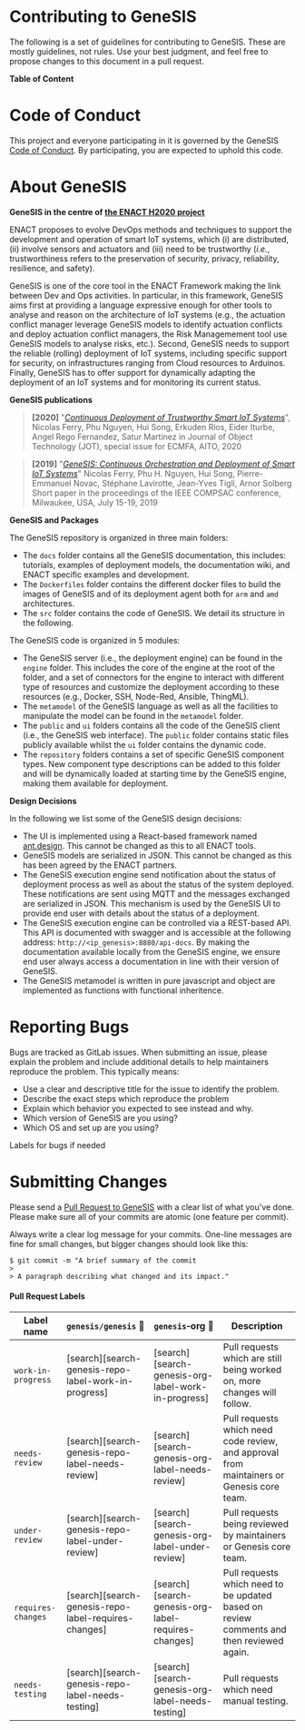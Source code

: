 # Contributing to GeneSIS

The following is a set of guidelines for contributing to GeneSIS. These are mostly guidelines, not rules. Use your best judgment, and feel free to propose changes to this document in a pull request.

**Table of Content**

# Code of Conduct

This project and everyone participating in it is governed by the GeneSIS [Code of Conduct](CODE_OF_CONDUCT.md). By participating, you are expected to uphold this code. 

# About GeneSIS
**GeneSIS in the centre of [the ENACT H2020 project](https://www.enact-project.eu/)**

ENACT proposes to evolve DevOps methods and techniques to support the development and operation of smart IoT systems, which (i) are distributed, (ii) involve sensors and actuators and (iii) need to be trustworthy (_i.e._, trustworthiness refers to the preservation of security, privacy, reliability, resilience, and safety). 

GeneSIS is one of the core tool in the ENACT Framework making the link between Dev and Ops activities. In particular, in this framework, GeneSIS aims first at providing a language expressive enough for other tools to analyse and reason on the architecture of IoT systems (e.g., the actuation conflict manager leverage GeneSIS models to identify actuation conflicts and deploy actuation conflict managers, the Risk Managemement tool use GeneSIS models to analyse risks, etc.). Second, GeneSIS needs to support the reliable (rolling) deployment of IoT systems, including specific support for security, on infrastructures ranging from Cloud resources to Arduinos. Finally, GeneSIS has to offer support for dynamically adapting the deployment of an IoT systems and for monitoring its current status.

**GeneSIS publications**
> **[2020]** "_[Continuous Deployment of Trustworthy Smart IoT Systems](http://dx.doi.org/10.5381/jot.2020.19.2.a16)_", 
> Nicolas Ferry, Phu Nguyen, Hui Song, Erkuden Rios, Eider Iturbe, Angel Rego Fernandez, Satur Martinez 
> in Journal of Object Technology (JOT), special issue for ECMFA, AITO, 2020

> **[2019]** "_[GeneSIS: Continuous Orchestration and Deployment of Smart IoT Systems](https://doi.ieeecomputersociety.org/10.1109/COMPSAC.2019.00127)_" 
> Nicolas Ferry, Phu H. Nguyen, Hui Song, Pierre-Emmanuel Novac, Stéphane Lavirotte, Jean-Yves Tigli, Arnor Solberg 
> Short paper in the proceedings of the IEEE COMPSAC conference, Milwaukee, USA, July 15-19, 2019 


**GeneSIS and Packages**

The GeneSIS repository is organized in three main folders:
* The `docs` folder contains all the GeneSIS documentation, this includes: tutorials, examples of deployment models, the documentation wiki, and ENACT specific examples and development.
* The `Dockerfiles` folder contains the different docker files to build the images of GeneSIS and of its deployment agent both for `arm` and `amd` architectures.
* The `src` folder contains the code of GeneSIS. We detail its structure in the following.

The GeneSIS code is organized in 5 modules:
* The GeneSIS server (i.e., the deployment engine) can be found in the `engine` folder. This includes the core of the engine at the root of the folder, and a set of connectors for the engine to interact with different type of resources and customize the deployment according to these resources (e.g., Docker, SSH, Node-Red, Ansible, ThingML).
* The `metamodel` of the GeneSIS language as well as all the facilities to manipulate the model can be found in the `metamodel` folder.
* The `public` and `ui` folders contains all the code of the GeneSIS client (i.e., the GeneSIS web interface). The `public` folder contains static files publicly available whilst the `ui` folder contains the dynamic code.
* The `repository` folders contains a set of specific GeneSIS component types. New component type descriptions can be added to this folder and will be dynamically loaded at starting time by the GeneSIS engine, making them available for deployment. 

**Design Decisions**

In the following we list some of the GeneSIS design decisions:
* The UI is implemented using a React-based framework named [ant.design](https://ant.design). This cannot be changed as this to all ENACT tools.
* GeneSIS models are serialized in JSON. This cannot be changed as this has been agreed by the ENACT partners.
* The GeneSIS execution engine send notification about the status of deployment process as well as about the status of the system deployed. These notifications are sent using MQTT and the messages exchanged are serialized in JSON. This mechanism is used by the GeneSIS UI to provide end user with details about the status of a deployment.
* The GeneSIS execution engine can be controlled via a REST-based API. This API is documented with swagger and is accessible at the following address: `http://<ip_genesis>:8880/api-docs`. By making the documentation available locally from the GeneSIS engine, we ensure end user always access a documentation in line with their version of GeneSIS.
* The GeneSIS metamodel is written in pure javascript and object are implemented as functions with functional inheritence. 

# Reporting Bugs

Bugs are tracked as GitLab issues. 
When submitting an issue, please explain the problem and include additional details to help maintainers reproduce the problem. This typically means:
* Use a clear and descriptive title for the issue to identify the problem.
* Describe the exact steps which reproduce the problem
* Explain which behavior you expected to see instead and why.
* Which version of GeneSIS are you using?
* Which OS and set up are you using?

Labels for bugs if needed

# Submitting Changes

Please send a [Pull Request to GeneSIS](https://gitlab.com/enact/GeneSIS/-/merge_requests) with a clear list of what you've done. Please make sure all of your commits are atomic (one feature per commit).

Always write a clear log message for your commits. One-line messages are fine for small changes, but bigger changes should look like this:

    $ git commit -m "A brief summary of the commit
    > 
    > A paragraph describing what changed and its impact."

#### Pull Request Labels

| Label name | `genesis/genesis` :mag_right: | `genesis`‑org :mag_right: | Description
| --- | --- | --- | --- |
| `work-in-progress` | [search][search-genesis-repo-label-work-in-progress] | [search][search-genesis-org-label-work-in-progress] | Pull requests which are still being worked on, more changes will follow. |
| `needs-review` | [search][search-genesis-repo-label-needs-review] | [search][search-genesis-org-label-needs-review] | Pull requests which need code review, and approval from maintainers or Genesis core team. |
| `under-review` | [search][search-genesis-repo-label-under-review] | [search][search-genesis-org-label-under-review] | Pull requests being reviewed by maintainers or Genesis core team. |
| `requires-changes` | [search][search-genesis-repo-label-requires-changes] | [search][search-genesis-org-label-requires-changes] | Pull requests which need to be updated based on review comments and then reviewed again. |
| `needs-testing` | [search][search-genesis-repo-label-needs-testing] | [search][search-genesis-org-label-needs-testing] | Pull requests which need manual testing. |

